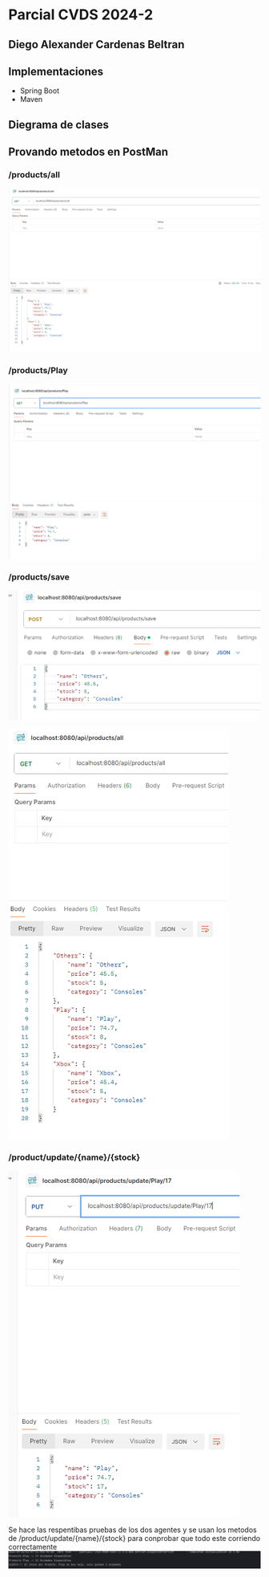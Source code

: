 # Parcial CVDS 2024-2

## Diego Alexander Cardenas Beltran

## Implementaciones
- Spring Boot
- Maven

## Diegrama de clases




## Provando metodos en PostMan

### /products/all

![img.png](images/img.png)

### /products/Play

![img_1.png](images/img_1.png)

### /products/save

![img_2.png](images/img_2.png)

![img_3.png](images/img_3.png)

### /product/update/{name}/{stock}

![img_4.png](images/img_4.png)

Se hace las respentibas pruebas de los dos agentes y se usan los metodos de
/product/update/{name}/{stock} para conprobar que todo este corriendo correctamente 
![img_5.png](images/img_5.png)